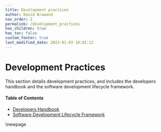 ```yaml
---
title: Development practices
author: David Brawand
nav_order: 2
permalink: /development_practices
has_children: true
has_toc: false
custom_footer: true
last_modified_date: 2023-01-03 18:01:12
---
```

# Development Practices

This section details development practices, and includes the developers handbook and the software development
lifecycle framework.

#### Table of Contents

* [Developers Handbook](seglh-handbook.md)
* [Software Development Lifecycle Framework](seglh-sdlc.md)

\newpage
